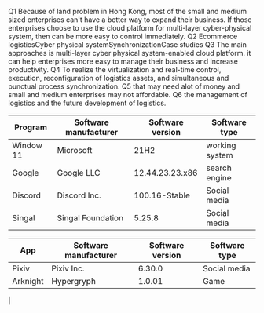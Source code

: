 Q1 Because of land problem in Hong Kong, most of the small and medium sized enterprises can't have a better way to expand their business. If those enterprises choose to use the cloud platform for multi-layer cyber-physical system, then can be more easy to control immediately.
Q2 Ecommerce logisticsCyber physical systemSynchronizationCase studies
Q3 The main approaches is multi-layer cyber physical system-enabled cloud platform. it can help enterprises more easy to manage their business and increase productivity. 
Q4 To realize the virtualization and real-time control, execution, reconfiguration of logistics assets, and simultaneous and punctual process synchronization.
Q5 that may need alot of money and small and medium enterprises may not affordable.
Q6 the management of logistics and the future development of logistics.

 | Program | Software manufacturer | Software version | Software type |
 | ------- | ------- | ------- | ------- |
 | Window 11| Microsoft | 21H2 | working system |
 | Google | Google LLC | 12.44.23.23.x86 | search engine |
 | Discord | Discord Inc.| 100.16-Stable | Social media|
 | Singal | Singal Foundation | 5.25.8 | Social media |
 
 | App | Software manufacturer | Software version | Software type |
 |---|---|---|---|
 |Pixiv| Pixiv Inc. | 6.30.0 | Social media |
 |Arknight | Hypergryph | 1.0.01 | Game |
 |
